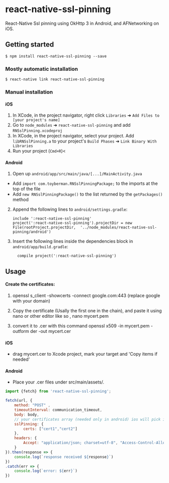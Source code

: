 
# react-native-ssl-pinning

React-Native Ssl pinning using OkHttp 3 in Android, and AFNetworking on iOS. 
## Getting started

`$ npm install react-native-ssl-pinning --save`

### Mostly automatic installation

`$ react-native link react-native-ssl-pinning`

### Manual installation


#### iOS

1. In XCode, in the project navigator, right click `Libraries` ➜ `Add Files to [your project's name]`
2. Go to `node_modules` ➜ `react-native-ssl-pinning` and add `RNSslPinning.xcodeproj`
3. In XCode, in the project navigator, select your project. Add `libRNSslPinning.a` to your project's `Build Phases` ➜ `Link Binary With Libraries`
4. Run your project (`Cmd+R`)<

#### Android

1. Open up `android/app/src/main/java/[...]/MainActivity.java`
  - Add `import com.toyberman.RNSslPinningPackage;` to the imports at the top of the file
  - Add `new RNSslPinningPackage()` to the list returned by the `getPackages()` method
2. Append the following lines to `android/settings.gradle`:
  	```
  	include ':react-native-ssl-pinning'
  	project(':react-native-ssl-pinning').projectDir = new File(rootProject.projectDir, 	'../node_modules/react-native-ssl-pinning/android')
  	```
3. Insert the following lines inside the dependencies block in `android/app/build.gradle`:
  	```
      compile project(':react-native-ssl-pinning')
  	```


## Usage

#### Create the certificates:
1. openssl s_client -showcerts -connect google.com:443 (replace google with your domain)

2. Copy the certificate (Usally the first one in the chain), and paste it using nano or other editor like so , nano mycert.pem
3. convert it to .cer with this command
openssl x509 -in mycert.pem -outform der -out mycert.cer 

#### iOS
 - drag mycert.cer to Xcode project, mark your target and 'Copy items if needed'

#### Android
 -  Place your .cer files under src/main/assets/.
```javascript
import {fetch} from 'react-native-ssl-pinning';

fetch(url, {
	method: "POST" ,
	timeoutInterval: communication_timeout,
	body: body,
	// your certificates array (needed only in android) ios will pick it automatically
	sslPinning: {
		certs: ["cert1","cert2"]
	},
	headers: {
		Accept: "application/json; charset=utf-8", "Access-Control-Allow-Origin": "*", "e_platform": "mobile",
	}
}).then(response => {
	console.log(`response received ${response}`)
})
.catch(err => {
	console.log(`error: ${err}`)
})
```
  
